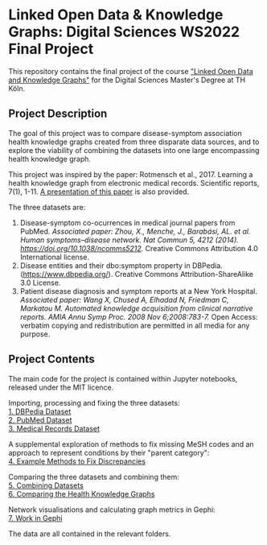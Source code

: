 # Linked Open Data & Knowledge Graphs: Digital Sciences WS2022 Final Project

This repository contains the final project of the course 
["Linked Open Data and Knowledge Graphs"](https://digital-sciences.de/en/modules/linked-open-data-and-knowledge-graphs/) for the Digital Sciences Master's Degree at TH Köln.

## Project Description

The goal of this project was to compare disease-symptom association health knowledge graphs created from three disparate data sources, and to explore the viability of combining the datasets into one large encompassing health knowledge graph.

This project was inspired by the paper: Rotmensch et al., 2017. Learning a health knowledge graph from electronic medical records. Scientific reports, 7(1), 1-11. [A presentation of this paper](https://github.com/Natasha-R/DS_Linked_Open_Data_and_Knowledge_Graphs_2022_Natasha-Randall/blob/main/'Learning%20a%20Health%20Knowledge%20Graph'%20Presentation.md) is also provided.

The three datasets are:
1. Disease-symptom co-ocurrences in medical journal papers from PubMed. *Associated paper: Zhou, X., Menche, J., Barabási, AL. et al. Human symptoms–disease network. Nat Commun 5, 4212 (2014). https://doi.org/10.1038/ncomms5212.* Creative Commons Attribution 4.0 International license.
2. Disease entities and their dbo:symptom property in DBPedia.  (https://www.dbpedia.org/). Creative Commons Attribution-ShareAlike 3.0 License.
3. Patient disease diagnosis and symptom reports at a New York Hospital. *Associated paper: Wang X, Chused A, Elhadad N, Friedman C, Markatou M. Automated knowledge acquisition from clinical narrative reports. AMIA Annu Symp Proc. 2008 Nov 6;2008:783-7.* Open Access: verbatim copying and redistribution are permitted in all media for any purpose.

## Project Contents

The main code for the project is contained within Jupyter notebooks, released under the MIT licence.   

Importing, processing and fixing the three datasets:   
[1. DBPedia Dataset](https://github.com/Natasha-R/DS_Linked_Open_Data_and_Knowledge_Graphs_2022_Natasha-Randall/blob/main/1.%20DBPedia%20Dataset.ipynb)  
[2. PubMed Dataset](https://github.com/Natasha-R/DS_Linked_Open_Data_and_Knowledge_Graphs_2022_Natasha-Randall/blob/main/2.%20PubMed%20Dataset.ipynb)  
[3. Medical Records Dataset](https://github.com/Natasha-R/DS_Linked_Open_Data_and_Knowledge_Graphs_2022_Natasha-Randall/blob/main/3.%20Medical%20Records%20Dataset.ipynb)  

A supplemental exploration of methods to fix missing MeSH codes and an approach to represent conditions by their "parent category":  
[4. Example Methods to Fix Discrepancies](https://github.com/Natasha-R/DS_Linked_Open_Data_and_Knowledge_Graphs_2022_Natasha_Randall/blob/main/4.%20Example%20Methods%20to%20Fix%20Discrepancies.ipynb)  

Comparing the three datasets and combining them:   
[5. Combining Datasets](https://github.com/Natasha-R/DS_Linked_Open_Data_and_Knowledge_Graphs_2022_Natasha-Randall/blob/main/5.%20Combining%20Datasets.ipynb)  
[6. Comparing the Health Knowledge Graphs](https://github.com/Natasha-R/DS_Linked_Open_Data_and_Knowledge_Graphs_2022_Natasha-Randall/blob/main/6.%20Comparing%20the%20Health%20Knowledge%20Graphs.ipynb)

Network visualisations and calculating graph metrics in Gephi:  
[7. Work in Gephi](https://github.com/Natasha-R/DS_Linked_Open_Data_and_Knowledge_Graphs_2022_Natasha_Randall/tree/main/gephi_analysis)  

The data are all contained in the relevant folders.

